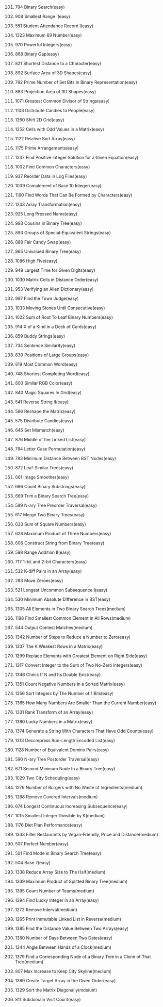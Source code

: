101. 704 Binary Search(easy)   

102. 908 Smallest Range I(easy)   

103. 551 Student Attendance Record I(easy)    

104. 1323 Maximum 69 Number(easy)        

105. 970 Powerful Integers(easy)     

106. 868 Binary Gap(easy)     

107. 821 Shortest Distance to a Character(easy)     

108. 892 Surface Area of 3D Shapes(easy)    

109. 762 Prime Number of Set Bits in Binary Representation(easy)  

110. 883 Projection Area of 3D Shapes(easy)     

111. 1071 Greatest Common Divisor of Strings(easy)

112. 1103 Distribute Candies to People(easy)

113. 1260 Shift 2D Grid(easy)

114. 1252 Cells with Odd Values in a Matrix(easy)

115. 1122 Relative Sort Array(easy)

116. 1175 Prime Arrangements(easy)

117. 1237 Find Positive Integer Solution for a Given Equation(easy)

118. 1002 Find Common Characters(easy)

119. 937 Reorder Data in Log Files(easy)

120. 1009 Complement of Base 10 Integer(easy)

121. 1160 Find Words That Can Be Formed by Characters(easy)

122. 1243 Array Transformation(easy)

123. 925 Long Pressed Name(easy)

124. 993 Cousins in Binary Tree(easy)

125. 893 Groups of Special-Equivalent Strings(easy)

126. 888 Fair Candy Swap(easy)

127. 965 Univalued Binary Tree(easy)

128. 1086 High Five(easy)   

129. 949 Largest Time for Given Digits(easy)    

130. 1030 Matrix Cells in Distance Order(easy)    

131. 953 Verifying an Alien Dictionary(easy)    

132. 997 Find the Town Judge(easy)    

133. 1033 Moving Stones Until Consecutive(easy)     

134. 1022 Sum of Root To Leaf Binary Numbers(easy)      

135. 914 X of a Kind in a Deck of Cards(easy)     

136. 859 Buddy Strings(easy)      

137. 734 Sentence Similarity(easy)      

138. 830 Positions of Large Groups(easy)      

139. 819 Most Common Word(easy)     

140. 748 Shortest Completing Word(easy)       

141. 800 Similar RGB Color(easy)      

142. 840 Magic Squares In Grid(easy)      

143. 541 Reverse String II(easy)      

144. 566 Reshape the Matrix(easy)     

145. 575 Distribute Candies(easy)     

146. 645 Set Mismatch(easy)     

147. 876 Middle of the Linked List(easy)      

148. 784 Letter Case Permutation(easy)      

149. 783 Minimum Distance Between BST Nodes(easy)     

150. 872 Leaf-Similar Trees(easy)     

151. 661 Image Smoother(easy)     

152. 696 Count Binary Substrings(easy)      

153. 669 Trim a Binary Search Tree(easy)      

154. 589 N-ary Tree Preorder Traversal(easy)      

155. 617 Merge Two Binary Trees(easy)       

156. 633 Sum of Square Numbers(easy)        

157. 628 Maximum Product of Three Numbers(easy)       

158. 606 Construct String from Binary Tree(easy)        

159. 598 Range Addition II(easy)        

160. 717 1-bit and 2-bit Characters(easy)       

161. 532 K-diff Pairs in an Array(easy)       

162. 283 Move Zeroes(easy)      

163. 521 Longest Uncommon Subsequence I(easy)     

164. 530 Minimum Absolute Difference in BST(easy)       

165. 1305 All Elements in Two Binary Search Trees(medium)     

166. 1198 Find Smallest Common Element in All Rows(medium)      

167. 544 Output Contest Matches(medium)       

168. 1342 Number of Steps to Reduce a Number to Zero(easy)      

169. 1337 The K Weakest Rows in a Matrix(easy)      

170. 1299 Replace Elements with Greatest Element on Right Side(easy)      

171. 1317 Convert Integer to the Sum of Two No-Zero Integers(easy)      

172. 1346 Check If N and Its Double Exist(easy)     

173. 1351 Count Negative Numbers in a Sorted Matrix(easy)       

174. 1356 Sort Integers by The Number of 1 Bits(easy)       

175. 1365 How Many Numbers Are Smaller Than the Current Number(easy)      

176. 1331 Rank Transform of an Array(easy)      

177. 1380 Lucky Numbers in a Matrix(easy)     

178. 1374 Generate a String With Characters That Have Odd Counts(easy)      

179. 1313 Decompress Run-Length Encoded List(easy)      

180. 1128 Number of Equivalent Domino Pairs(easy)     

181. 590 N-ary Tree Postorder Traversal(easy)     

182. 671 Second Minimum Node In a Binary Tree(easy)     

183. 1029 Two City Scheduling(easy)     

184. 1276 Number of Burgers with No Waste of Ingredients(medium)      

185. 1288 Remove Covered Intervals(medium)      

186. 674 Longest Continuous Increasing Subsequence(easy)      

187. 1015 Smallest Integer Divisible by K(medium)       

188. 1176 Diet Plan Performance(easy)       

189. 1333 Filter Restaurants by Vegan-Friendly, Price and Distance(medium)      

190. 507 Perfect Number(easy)       

191. 501 Find Mode in Binary Search Tree(easy)        

192. 504 Base 7(easy)     

193. 1338 Reduce Array Size to The Half(medium)       

194. 1339 Maximum Product of Splitted Binary Tree(medium)     

195. 1395 Count Number of Teams(medium)       

196. 1394 Find Lucky Integer in an Array(easy)     

197. 1272 Remove Interval(medium)     

198. 1265 Print Immutable Linked List in Reverse(medium)      

199. 1385 Find the Distance Value Between Two Arrays(easy)      

200. 1360 Number of Days Between Two Dates(easy)    

201. 1344 Angle Between Hands of a Clock(medium)       

202. 1379 Find a Corresponding Node of a Binary Tree in a Clone of That Tree(medium)      

203. 807 Max Increase to Keep City Skyline(medium)      

204. 1389 Create Target Array in the Given Order(easy)     

205. 1329 Sort the Matrix Diagonally(mdeium)      

206. 811 Subdomain Visit Count(easy)    
